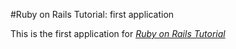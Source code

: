 #Ruby on Rails Tutorial: first application

This is the first application for [*Ruby on Rails Tutorial*](http://railstutorial.org/)
